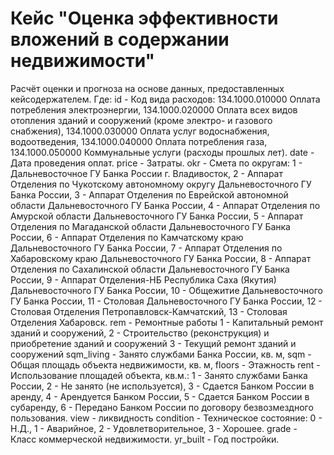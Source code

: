 # Кейс "Оценка эффективности вложений в содержании недвижимости"

Расчёт оценки и прогноза на основе данных, предоставленных кейсодержателем. 
Где:
id - Код вида расходов:
134.1000.010000	Оплата потребления электроэнергии,
134.1000.020000	Оплата всех видов отопления зданий и сооружений (кроме электро- и газового снабжения),
134.1000.030000	Оплата услуг водоснабжения, водоотведения,
134.1000.040000	Оплата потребления газа,
134.1000.050000	Коммунальные услуги (расходы прошлых лет).
date - Дата проведения оплат.
price - Затраты. 
okr - Смета по округам:
1 - Дальневосточное ГУ Банка России г. Владивосток, 
2 - Аппарат Отделения по Чукотскому автономному округу Дальневосточного ГУ Банка России, 
3 - Аппарат Отделения по Еврейской автономной области Дальневосточного ГУ Банка России, 
4 - Аппарат Отделения по Амурской области Дальневосточного ГУ Банка России, 
5 - Аппарат Отделения по Магаданской области Дальневосточного ГУ Банка России,
6 - Аппарат Отделения по Камчатскому краю Дальневосточного ГУ Банка России,
7 - Аппарат Отделения по Хабаровскому краю Дальневосточного ГУ Банка России,
8 - Аппарат Отделения по Сахалинской области Дальневосточного ГУ Банка России,
9 - Аппарат Отделения-НБ Республика Саха (Якутия) Дальневосточного ГУ Банка России,
10 - Общежитие Дальневосточного ГУ Банка России,
11 - Столовая Дальневосточного ГУ Банка России,
12 - Столовая Отделения Петропавловск-Камчатский,
13 - Столовая Отделения Хабаровск.
rem - Ремонтные работы
1 - Капитальный ремонт зданий и сооружений,
2 - Строительство (реконструкция) и приобретение зданий и сооружений
3 - Текущий  ремонт  зданий и сооружений
sqm_living - Занято службами Банка России, кв. м,
sqm - Общая площадь объекта недвижимости, кв. м,
floors - Этажность
rent - Использование площадей объекта, кв.м.:
1 - Занято службами Банка России,
2 - Не занято (не используется),
3 - Сдается Банком России в аренду,
4 - Арендуется Банком России,
5 - Сдается Банком России в субаренду,
6 - Передано Банком России по договору безвозмездного пользования.
view - ликвидность
condition - Техническое состояние:
0 - Н.Д.,
1 - Аварийное,
2 - Удовлетворительное,
3 - Хорошее.
grade - Класс коммерческой недвижимости.
yr_built - Год постройки.
